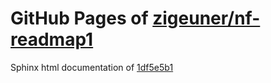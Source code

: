 GitHub Pages of [zigeuner/nf-readmap1](https://github.com/zigeuner/nf-readmap1.git)
===
Sphinx html documentation of [1df5e5b1](https://github.com/zigeuner/nf-readmap1/tree/1df5e5b1e7586162217f6455b0e94e6f4f9b6e51)
